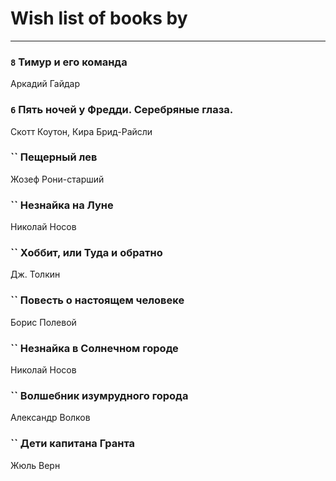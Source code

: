 # Wish list of books by [](https://plus.google.com/u/0/115095777313809768381/)
---

### `8` Тимур и его команда
Аркадий Гайдар

### `6` Пять ночей у Фредди. Серебряные глаза.
Скотт Коутон, Кира Брид-Райсли

### `` Пещерный лев
Жозеф Рони-старший

### `` Незнайка на Луне
Николай Носов

### `` Хоббит, или Туда и обратно
Дж. Толкин

### `` Повесть о настоящем человеке
Борис Полевой

### `` Незнайка в Солнечном городе
Николай Носов

### `` Волшебник изумрудного города
Александр Волков

### `` Дети капитана Гранта
Жюль Верн

